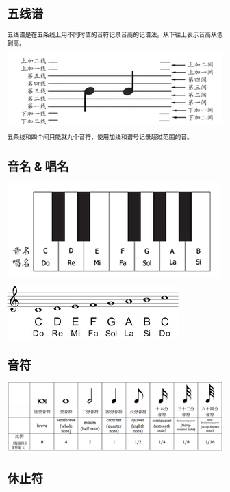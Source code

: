 # 五线谱

五线谱是在五条线上用不同时值的音符记录音高的记谱法。从下往上表示音高从低到高。

![五线谱](../music_self_teach_tutorial_picture/music_score.png)

五条线和四个间只能就九个音符，使用加线和谱号记录超过范围的音。

# 音名 & 唱名

![音名和唱名](../music_self_teach_tutorial_picture/music_name.png)

![音符](../music_self_teach_tutorial_picture/solfege.png)

# 音符

![音符](../music_self_teach_tutorial_picture/music_note.png)

# 休止符

